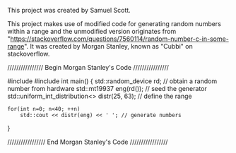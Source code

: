 This project was created by Samuel Scott.

This project makes use of modified code for generating random numbers within a range and the unmodified version originates from "https://stackoverflow.com/questions/7560114/random-number-c-in-some-range". It was created by Morgan Stanley, known as "Cubbi" on stackoverflow.

//////////////// Begin Morgan Stanley's Code ////////////////

#include <iostream>
#include <random>
int main()
{
    std::random_device rd; // obtain a random number from hardware
    std::mt19937 eng(rd()); // seed the generator
    std::uniform_int_distribution<> distr(25, 63); // define the range

    for(int n=0; n<40; ++n)
        std::cout << distr(eng) << ' '; // generate numbers
}

///////////////// End Morgan Stanley's Code /////////////////